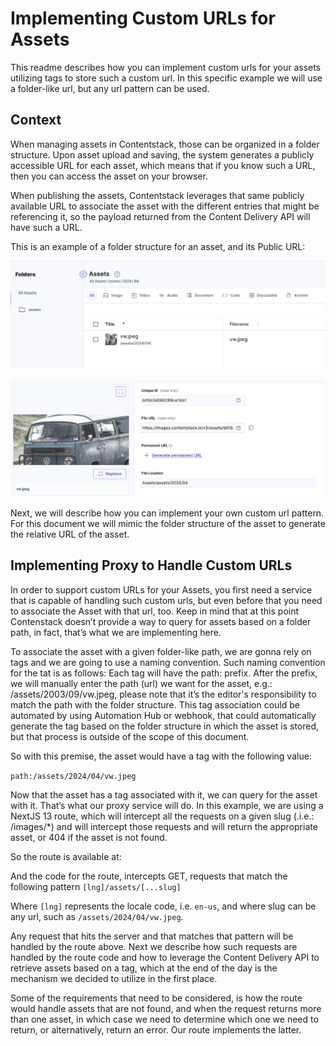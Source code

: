 # Implementing Custom URLs for Assets

This readme describes how you can implement custom urls for your assets utilizing tags to store such a custom url. In this specific example we will use a folder-like url, but any url pattern can be used.

## Context

When managing assets in Contentstack, those can be organized in a folder structure. Upon asset upload and saving, the system generates a publicly accessible URL for each asset, which means that if you know such a URL, then you can access the asset on your browser.

When publishing the assets, Contentstack leverages that same publicly available URL to associate the asset with the different entries that might be referencing it, so the payload returned from the Content Delivery API will have such a URL.

This is an example of a folder structure for an asset, and its Public URL:

![Asset Folders](./readme-images/asset-folder.png)

![Public Url](./readme-images/public-url.png)

Next, we will describe how you can implement your own custom url pattern. For this document we will mimic the folder structure of the asset to generate the relative URL of the asset.

## Implementing Proxy to Handle Custom URLs

In order to support custom URLs for your Assets, you first need a service that is capable of handling such custom urls, but even before that you need to associate the Asset with that url, too. Keep in mind that at this point Contenstack doesn’t provide a way to query for assets based on a folder path, in fact, that’s what we are implementing here.

To associate the asset with a given folder-like path, we are gonna rely on tags and we are going to use a naming convention. Such naming convention for the tat is as follows:
Each tag will have the path: prefix.
After the prefix, we will manually enter the path (url) we want for the asset, e.g.: /assets/2003/09/vw.jpeg, please note that it’s the editor's responsibility to match the path with the folder structure. This tag association could be automated by using Automation Hub or webhook, that could automatically generate the tag based on the folder structure in which the asset is stored, but that process is outside of the scope of this document.

So with this premise, the asset would have a tag with the following value:

`path:/assets/2024/04/vw.jpeg`

Now that the asset has a tag associated with it, we can query for the asset with it. That’s what our proxy service will do. In this example, we are using a NextJS 13 route, which will intercept all the requests on a given slug (.i.e.: /images/*) and will intercept those requests and will return the appropriate asset, or 404 if the asset is not found.

So the route is available at:

And the code for the route, intercepts GET, requests that match the following pattern
`[lng]/assets/[...slug]`

Where `[lng]` represents the locale code, i.e. `en-us`, and where slug can be any url, such as `/assets/2024/04/vw.jpeg`.

Any request that hits the server and that matches that pattern will be handled by the route above. Next we describe how such requests are handled by the route code and how to leverage the Content Delivery API to retrieve assets based on a tag, which at the end of the day is the mechanism we decided to utilize in the first place.

Some of the requirements that need to be considered, is how the route would handle assets that are not found, and when the request returns more than one asset, in which case we need to determine which one we need to return, or alternatively, return an error. Our route implements the latter.